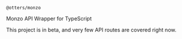 `@otters/monzo`

Monzo API Wrapper for TypeScript

This project is in beta, and very few API routes are covered right now.
